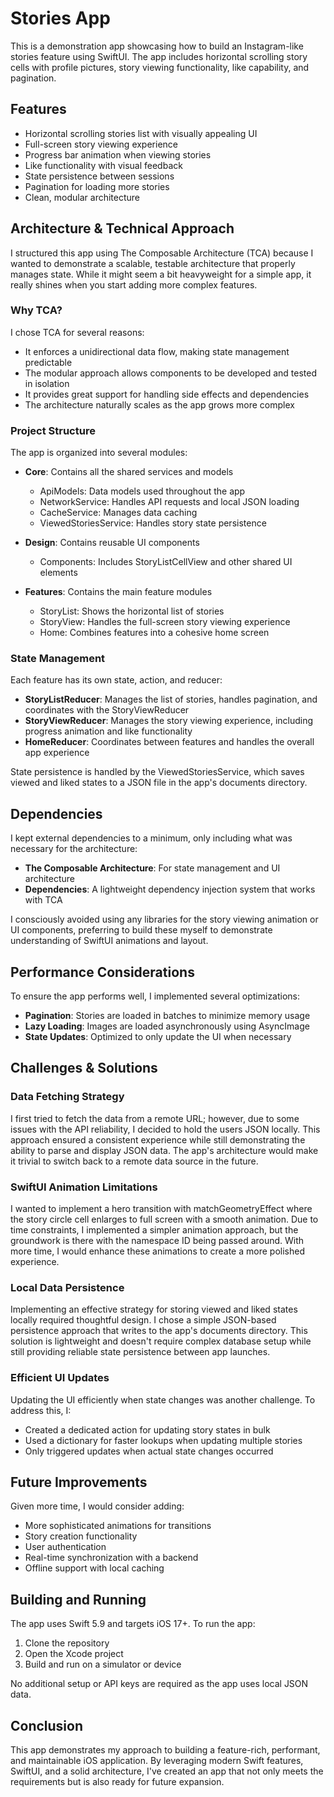 # Stories App

This is a demonstration app showcasing how to build an Instagram-like stories feature using SwiftUI. The app includes horizontal scrolling story cells with profile pictures, story viewing functionality, like capability, and pagination.

## Features

- Horizontal scrolling stories list with visually appealing UI
- Full-screen story viewing experience
- Progress bar animation when viewing stories
- Like functionality with visual feedback
- State persistence between sessions
- Pagination for loading more stories
- Clean, modular architecture

## Architecture & Technical Approach

I structured this app using The Composable Architecture (TCA) because I wanted to demonstrate a scalable, testable architecture that properly manages state. While it might seem a bit heavyweight for a simple app, it really shines when you start adding more complex features.

### Why TCA?

I chose TCA for several reasons:
- It enforces a unidirectional data flow, making state management predictable
- The modular approach allows components to be developed and tested in isolation
- It provides great support for handling side effects and dependencies
- The architecture naturally scales as the app grows more complex

### Project Structure

The app is organized into several modules:

- **Core**: Contains all the shared services and models
  - ApiModels: Data models used throughout the app
  - NetworkService: Handles API requests and local JSON loading
  - CacheService: Manages data caching
  - ViewedStoriesService: Handles story state persistence

- **Design**: Contains reusable UI components
  - Components: Includes StoryListCellView and other shared UI elements

- **Features**: Contains the main feature modules
  - StoryList: Shows the horizontal list of stories
  - StoryView: Handles the full-screen story viewing experience
  - Home: Combines features into a cohesive home screen

### State Management

Each feature has its own state, action, and reducer:

- **StoryListReducer**: Manages the list of stories, handles pagination, and coordinates with the StoryViewReducer
- **StoryViewReducer**: Manages the story viewing experience, including progress animation and like functionality
- **HomeReducer**: Coordinates between features and handles the overall app experience

State persistence is handled by the ViewedStoriesService, which saves viewed and liked states to a JSON file in the app's documents directory.

## Dependencies

I kept external dependencies to a minimum, only including what was necessary for the architecture:

- **The Composable Architecture**: For state management and UI architecture
- **Dependencies**: A lightweight dependency injection system that works with TCA

I consciously avoided using any libraries for the story viewing animation or UI components, preferring to build these myself to demonstrate understanding of SwiftUI animations and layout.

## Performance Considerations

To ensure the app performs well, I implemented several optimizations:

- **Pagination**: Stories are loaded in batches to minimize memory usage
- **Lazy Loading**: Images are loaded asynchronously using AsyncImage
- **State Updates**: Optimized to only update the UI when necessary

## Challenges & Solutions

### Data Fetching Strategy

I first tried to fetch the data from a remote URL; however, due to some issues with the API reliability, I decided to hold the users JSON locally. This approach ensured a consistent experience while still demonstrating the ability to parse and display JSON data. The app's architecture would make it trivial to switch back to a remote data source in the future.

### SwiftUI Animation Limitations

I wanted to implement a hero transition with matchGeometryEffect where the story circle cell enlarges to full screen with a smooth animation. Due to time constraints, I implemented a simpler animation approach, but the groundwork is there with the namespace ID being passed around. With more time, I would enhance these animations to create a more polished experience.

### Local Data Persistence

Implementing an effective strategy for storing viewed and liked states locally required thoughtful design. I chose a simple JSON-based persistence approach that writes to the app's documents directory. This solution is lightweight and doesn't require complex database setup while still providing reliable state persistence between app launches.

### Efficient UI Updates

Updating the UI efficiently when state changes was another challenge. To address this, I:

- Created a dedicated action for updating story states in bulk
- Used a dictionary for faster lookups when updating multiple stories
- Only triggered updates when actual state changes occurred

## Future Improvements

Given more time, I would consider adding:

- More sophisticated animations for transitions
- Story creation functionality
- User authentication
- Real-time synchronization with a backend
- Offline support with local caching

## Building and Running

The app uses Swift 5.9 and targets iOS 17+. To run the app:

1. Clone the repository
2. Open the Xcode project
3. Build and run on a simulator or device

No additional setup or API keys are required as the app uses local JSON data.

## Conclusion

This app demonstrates my approach to building a feature-rich, performant, and maintainable iOS application. By leveraging modern Swift features, SwiftUI, and a solid architecture, I've created an app that not only meets the requirements but is also ready for future expansion. 